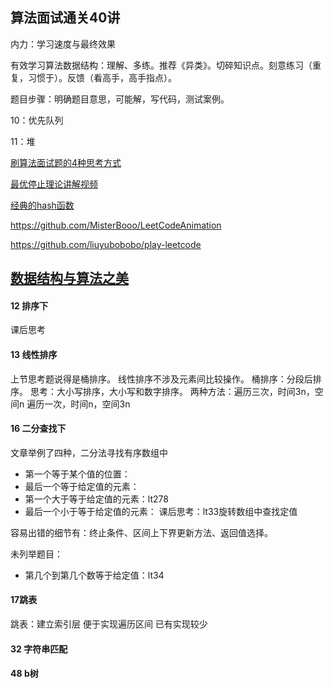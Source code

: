 ## 算法面试通关40讲

内力：学习速度与最终效果

有效学习算法数据结构：理解、多练。推荐《异类》。切碎知识点。刻意练习（重复，习惯于）。反馈（看高手，高手指点）。

题目步骤：明确题目意思，可能解，写代码，测试案例。

10：优先队列

11：堆

[刷算法面试题的4种思考方式](
https://time.geekbang.org/column/article/80314)

[最优停止理论讲解视频](
https://www.youtube.com/watch?v=pelPCK22W7k)

[经典的hash函数](
https://stackoverflow.com/questions/2948156/algorithm-complexity-security-md5-or-sha1)

https://github.com/MisterBooo/LeetCodeAnimation

https://github.com/liuyubobobo/play-leetcode



## [数据结构与算法之美](https://time.geekbang.org/column/126)

#### 12 排序下
课后思考

#### 13 线性排序
上节思考题说得是桶排序。
线性排序不涉及元素间比较操作。
桶排序：分段后排序。
思考：大小写排序，大小写和数字排序。
两种方法：遍历三次，时间3n，空间n
遍历一次，时间n，空间3n

#### 16 二分查找下
文章举例了四种，二分法寻找有序数组中
* 第一个等于某个值的位置：
* 最后一个等于给定值的元素：
* 第一个大于等于给定值的元素：lt278
* 最后一个小于等于给定值的元素：
课后思考：lt33旋转数组中查找定值

容易出错的细节有：终止条件、区间上下界更新方法、返回值选择。

未列举题目：
* 第几个到第几个数等于给定值：lt34

#### 17跳表
跳表：建立索引层
便于实现遍历区间
已有实现较少

#### 32 字符串匹配

#### 48 b树
